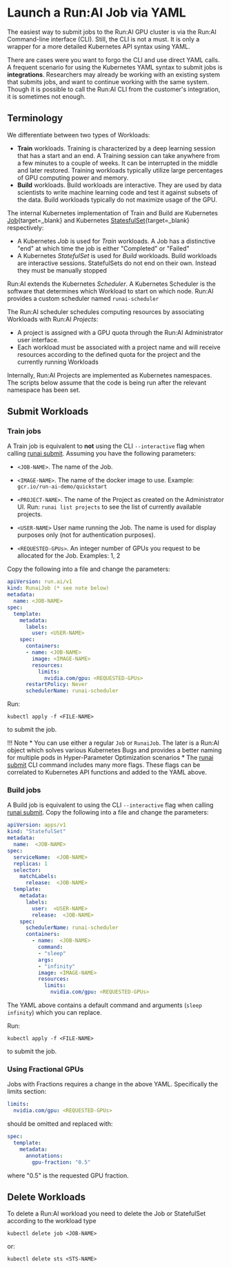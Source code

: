 # Launch a Run:AI Job via YAML

The easiest way to submit jobs to the Run:AI GPU cluster is via the Run:AI Command-line interface (CLI). Still, the CLI is not a must. It is only a wrapper for a more detailed Kubernetes API syntax using YAML. 

There are cases were you want to forgo the CLI and use direct YAML calls. A frequent scenario for using the Kubernetes YAML syntax to submit jobs is __integrations__. Researchers may already be working with an existing system that submits jobs, and want to continue working with the same system. Though it is possible to call the Run:AI CLI from the customer's integration, it is sometimes not enough.

## Terminology

We differentiate between two types of Workloads:

*   __Train__ workloads. Training is characterized by a deep learning session that has a start and an end. A Training session can take anywhere from a few minutes to a couple of weeks. It can be interrupted in the middle and later restored. Training workloads typically utilize large percentages of GPU computing power and memory.
*   __Build__ workloads. Build workloads are interactive. They are used by data scientists to write machine learning code and test it against subsets of the data. Build workloads typically do not maximize usage of the GPU. 

The internal Kubernetes implementation of Train and Build are Kubernetes [Job](https://kubernetes.io/docs/concepts/workloads/controllers/job/){target=_blank} and Kubernetes [StatesfulSet](https://kubernetes.io/docs/concepts/workloads/controllers/statefulset/){target=_blank} respectively:

* A Kubernetes _Job_ is used for _Train_ workloads. A Job has a distinctive "end" at which time the job is either "Completed" or "Failed"
* A Kubernetes _StatefulSet_ is used for  _Build_ workloads. Build workloads are interactive sessions. StatefulSets do not end on their own. Instead they must be manually stopped

Run:AI extends the Kubernetes _Scheduler_. A Kubernetes Scheduler is the software that determines which Workload to start on which node. Run:AI provides a custom scheduler named ``runai-scheduler``

The Run:AI scheduler schedules computing resources by associating Workloads with  Run:AI _Projects_:

* A project is assigned with a GPU quota through the Run:AI Administrator user interface. 
* Each workload must be associated with a project name and will receive resources according to the defined quota for the project and the currently running Workloads

Internally, Run:AI Projects are implemented as Kubernetes namespaces. The scripts below assume that the code is being run after the relevant namespace has been set. 

## Submit Workloads 


### Train jobs

A Train job is equivalent to __not__ using the CLI ``--interactive`` flag when calling [runai submit](../../Researcher/cli-reference/runai-submit.md). Assuming you have the following parameters:

* ``<JOB-NAME>``. The name of the Job. 

* ``<IMAGE-NAME>``. The name of the docker image to use. Example: ``gcr.io/run-ai-demo/quickstart``

* ``<PROJECT-NAME>``. The name of the Project as created on the Administrator UI. Run: ``runai list projects`` to see the list of currently available projects. 

* ``<USER-NAME>`` User name running the Job. The name is used for display purposes only (not for authentication purposes).

* ``<REQUESTED-GPUs>``. An integer number of GPUs you request to be allocated for the Job. Examples: 1, 2

Copy the following into a file and change the parameters:

```yaml
apiVersion: run.ai/v1
kind: RunaiJob (* see note below)
metadata:
  name: <JOB-NAME>
spec:
  template:
    metadata:
      labels:
        user: <USER-NAME>
    spec:
      containers:
      - name: <JOB-NAME>
        image: <IMAGE-NAME>
        resources:
          limits:
            nvidia.com/gpu: <REQUESTED-GPUs>
      restartPolicy: Never
      schedulerName: runai-scheduler
```


Run:

    kubectl apply -f <FILE-NAME>

to submit the job.

!!! Note
    * You can use either a regular `Job` or `RunaiJob`. The later is a Run:AI object which solves various Kubernetes Bugs and provides a better naming for multiple pods in Hyper-Parameter Optimization scenarios
    * The [runai submit](../../Researcher/cli-reference/runai-submit.md) CLI command includes many more flags. These flags can be correlated to Kubernetes API functions and added to the YAML above. 


### Build jobs

A Build job is equivalent to using the CLI ``--interactive`` flag when calling [runai submit](../../Researcher/cli-reference/runai-submit.md). Copy the following into a file and change the parameters:

``` yaml
apiVersion: apps/v1
kind: "StatefulSet"
metadata:
  name:  <JOB-NAME>
spec:
  serviceName:  <JOB-NAME>
  replicas: 1
  selector:
    matchLabels:
      release:  <JOB-NAME>
  template:
    metadata:
      labels:
        user:  <USER-NAME>
        release:  <JOB-NAME>
    spec:
      schedulerName: runai-scheduler
      containers:
        - name:  <JOB-NAME>
          command:
          - "sleep"
          args:
          - "infinity"
          image: <IMAGE-NAME>
          resources:
            limits:
              nvidia.com/gpu: <REQUESTED-GPUs>
```

The YAML above contains a default command and arguments (``sleep infinity``) which you can replace.

Run:

    kubectl apply -f <FILE-NAME>

to submit the job.



### Using Fractional GPUs

Jobs with Fractions requires a change in the above YAML. Specifically the limits section:


``` yaml
limits:
  nvidia.com/gpu: <REQUESTED-GPUs>
```

should be omitted and replaced with:

``` yaml
spec:
  template:
    metadata:
      annotations:
        gpu-fraction: "0.5"
``` 

where "0.5" is the requested GPU fraction.


## Delete Workloads

To delete a Run:AI workload you need to delete the Job or StatefulSet according to the workload type

    kubectl delete job <JOB-NAME>

or: 

    kubectl delete sts <STS-NAME>
